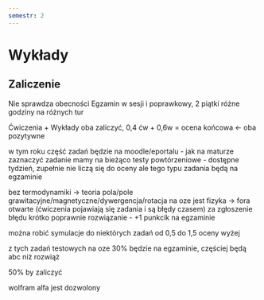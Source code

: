 ```yaml
---
semestr: 2
---
```


# Wykłady


## Zaliczenie

Nie sprawdza obecności
Egzamin w sesji i poprawkowy, 2 piątki różne godziny na różnych tur

Ćwiczenia + Wykłady oba zaliczyć,
0,4 ćw + 0,6w = ocena końcowa <- oba pozytywne

w tym roku część zadań będzie na moodle/eportalu - jak na maturze zaznaczyć zadanie
mamy na bieżąco testy powtórzeniowe - dostępne tydzień, zupełnie nie liczą się do oceny ale tego typu zadania będą na egzaminie

bez termodynamiki -> teoria pola/pole grawitacyjne/magnetyczne/dywergencja/rotacja
na oze jest fizyka -> fora otwarte (ćwiczenia pojawiają się zadania i są błędy czasem) za zgłoszenie błędu krótko poprawnie rozwiązanie - +1 punkcik na egzaminie

można robić symulacje do niektórych zadań od 0,5 do 1,5 oceny wyżej

z tych zadań testowych na oze 30% będzie na egzaminie, częściej będą abc niż rozwiąż

50% by zaliczyć

wolfram alfa jest dozwolony